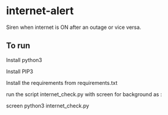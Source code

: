 # internet-alert
Siren when internet is ON after an outage or vice versa.
## To run
Install python3

Install PIP3

Install the requirements from requirements.txt

run the script internet_check.py with screen for background as :

screen python3 internet_check.py
